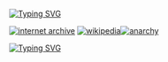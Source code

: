 [![Typing SVG](https://readme-typing-svg.demolab.com?font=Jacquard+12+Charted&size=33&pause=1000&color=9E2A2B&random=true&width=435&lines=welcome+to+my+github)](https://git.io/typing-svg)

[![internet archive](https://file.garden/ZwJJ__yFCBBq7Txo/1200px-Internet_Archive_logo_and_wordmark.png)](https://archive.org/) [![wikipedia](https://file.garden/ZwJJ__yFCBBq7Txo/wikipedia.png)](https://en.wikipedia.org/wiki/Wikipedia)[![anarchy](https://file.garden/ZwJJ__yFCBBq7Txo/anarchist.png)](https://www.reddit.com/r/Anarchy101/wiki/nutshell/#wiki_anarchism_in_a_nutshell) 

[![Typing SVG](https://readme-typing-svg.demolab.com?font=Jacquard+12+Charted&size=33&pause=1000&color=9E2A2B&random=true&width=435&lines=read+my+rentry+please)](https://git.io/typing-svg)
